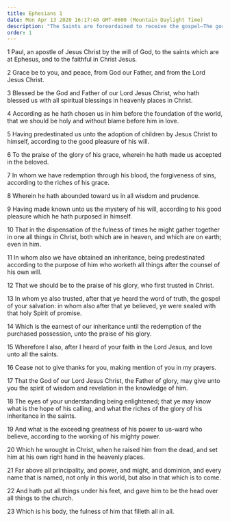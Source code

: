```yaml
---
title: Ephesians 1
date: Mon Apr 13 2020 16:17:40 GMT-0600 (Mountain Daylight Time)
description: "The Saints are foreordained to receive the gospel—The gospel is to be restored in the latter days—The Saints are sealed by the Holy Spirit of Promise—They know God and Christ by revelation."
order: 1
---
```


1 Paul, an apostle of Jesus Christ by the will of God, to the saints which are at Ephesus, and to the faithful in Christ Jesus.

2 Grace be to you, and peace, from God our Father, and from the Lord Jesus Christ.

3 Blessed be the God and Father of our Lord Jesus Christ, who hath blessed us with all spiritual blessings in heavenly places in Christ.

4 According as he hath chosen us in him before the foundation of the world, that we should be holy and without blame before him in love.

5 Having predestinated us unto the adoption of children by Jesus Christ to himself, according to the good pleasure of his will.

6 To the praise of the glory of his grace, wherein he hath made us accepted in the beloved.

7 In whom we have redemption through his blood, the forgiveness of sins, according to the riches of his grace.

8 Wherein he hath abounded toward us in all wisdom and prudence.

9 Having made known unto us the mystery of his will, according to his good pleasure which he hath purposed in himself.

10 That in the dispensation of the fulness of times he might gather together in one all things in Christ, both which are in heaven, and which are on earth; even in him.

11 In whom also we have obtained an inheritance, being predestinated according to the purpose of him who worketh all things after the counsel of his own will.

12 That we should be to the praise of his glory, who first trusted in Christ.

13 In whom ye also trusted, after that ye heard the word of truth, the gospel of your salvation: in whom also after that ye believed, ye were sealed with that holy Spirit of promise.

14 Which is the earnest of our inheritance until the redemption of the purchased possession, unto the praise of his glory.

15 Wherefore I also, after I heard of your faith in the Lord Jesus, and love unto all the saints.

16 Cease not to give thanks for you, making mention of you in my prayers.

17 That the God of our Lord Jesus Christ, the Father of glory, may give unto you the spirit of wisdom and revelation in the knowledge of him.

18 The eyes of your understanding being enlightened; that ye may know what is the hope of his calling, and what the riches of the glory of his inheritance in the saints.

19 And what is the exceeding greatness of his power to us-ward who believe, according to the working of his mighty power.

20 Which he wrought in Christ, when he raised him from the dead, and set him at his own right hand in the heavenly places.

21 Far above all principality, and power, and might, and dominion, and every name that is named, not only in this world, but also in that which is to come.

22 And hath put all things under his feet, and gave him to be the head over all things to the church.

23 Which is his body, the fulness of him that filleth all in all.
